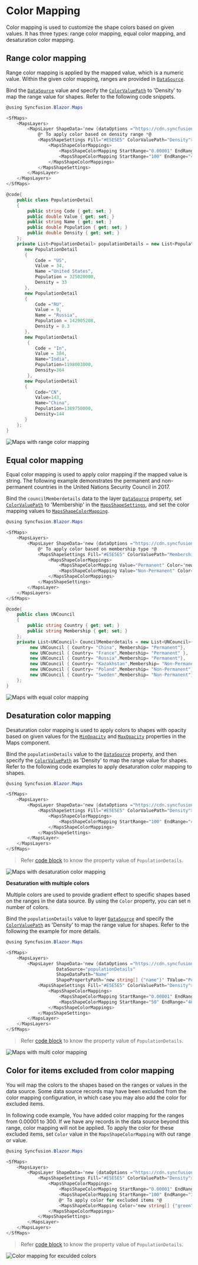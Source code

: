# Color Mapping

Color mapping is used to customize the shape colors based on given values. It has three types: range color mapping, equal color mapping, and desaturation color mapping.

## Range color mapping

Range color mapping is applied by the mapped value, which is a numeric value. Within the given color mapping, ranges are provided in [`DataSource`](https://help.syncfusion.com/cr/blazor/Syncfusion.Blazor.Maps.MapsLayer.html#Syncfusion_Blazor_Maps_MapsLayer_DataSource).

Bind the [`DataSource`](https://help.syncfusion.com/cr/blazor/Syncfusion.Blazor.Maps.MapsLayer.html#Syncfusion_Blazor_Maps_MapsLayer_DataSource) value and specify the [`ColorValuePath`](https://help.syncfusion.com/cr/blazor/Syncfusion.Blazor.Maps.MapsShapeSettings.html#Syncfusion_Blazor_Maps_MapsShapeSettings_ColorValuePath) to 'Density' to map the range value for shapes. Refer to the following code snippets.

```csharp
@using Syncfusion.Blazor.Maps

<SfMaps>
    <MapsLayers>
        <MapsLayer ShapeData='new {dataOptions ="https://cdn.syncfusion.com/maps/map-data/world-map.json"}' DataSource="populationDetails" ShapeDataPath="Name" ShapePropertyPath='new string[] {"name"}' TValue="PopulationDetail">
            @* To apply color based on density range *@
            <MapsShapeSettings Fill="#E5E5E5" ColorValuePath="Density">
                <MapsShapeColorMappings>
                    <MapsShapeColorMapping StartRange="0.00001" EndRange="100" Color='new string[] {"yellow"}' />
                    <MapsShapeColorMapping StartRange="100" EndRange="400" Color='new string[] {"green"}' />
                </MapsShapeColorMappings>
            </MapsShapeSettings>
        </MapsLayer>
    </MapsLayers>
</SfMaps>

@code{
    public class PopulationDetail
    {
        public string Code { get; set; }
        public double Value { get; set; }
        public string Name { get; set; }
        public double Population { get; set; }
        public double Density { get; set; }
    };
    private List<PopulationDetail> populationDetails = new List<PopulationDetail> {
       new PopulationDetail
       {
           Code = "US",
           Value = 34,
           Name ="United States",
           Population = 325020000,
           Density = 33
       },
       new PopulationDetail
       {
           Code ="RU",
           Value = 9,
           Name = "Russia",
           Population = 142905208,
           Density = 8.3
       },
       new PopulationDetail
        {
           Code = "In",
           Value = 384,
           Name="India",
           Population=1198003000,
           Density=364
        },
       new PopulationDetail
       {
           Code="CN",
           Value=143,
           Name="China",
           Population=1389750000,
           Density=144
       }
    };
}
```

![Maps with range color mapping](./images/Colormapping/RangeColor.png)

## Equal color mapping

Equal color mapping is used to apply color mapping if the mapped value is string. The following example demonstrates the permanent and non-permanent countries in the United Nations Security Council in 2017.

Bind the `councilMemberdetails` data to the layer [`DataSource`](https://help.syncfusion.com/cr/blazor/Syncfusion.Blazor.Maps.MapsLayer.html#Syncfusion_Blazor_Maps_MapsLayer_DataSource) property, set [`ColorValuePath`](https://help.syncfusion.com/cr/blazor/Syncfusion.Blazor.Maps.MapsShapeSettings.html#Syncfusion_Blazor_Maps_MapsShapeSettings_ColorValuePath) to 'Membership' in the [`MapsShapeSettings`](https://help.syncfusion.com/cr/aspnetcore-blazor/Syncfusion.Blazor.Maps.MapsShapeSettings.html), and set the color mapping values to [`MapsShapeColorMapping`](https://help.syncfusion.com/cr/aspnetcore-blazor/Syncfusion.Blazor.Maps.MapsShapeColorMapping.html).

```csharp
@using Syncfusion.Blazor.Maps

<SfMaps>
    <MapsLayers>
        <MapsLayer ShapeData='new {dataOptions ="https://cdn.syncfusion.com/maps/map-data/world-map.json"}' DataSource="CouncilMemberdetails" ShapeDataPath="Country" ShapePropertyPath='new string[] {"name"}' TValue="UNCouncil">
            @* To apply color based on membership type *@
            <MapsShapeSettings Fill="#E5E5E5" ColorValuePath="Membership">
                <MapsShapeColorMappings>
                    <MapsShapeColorMapping Value="Permanent" Color='new string[] {"#D84444"}' />
                    <MapsShapeColorMapping Value="Non-Permanent" Color='new string[] {"#316DB5"}' />
                </MapsShapeColorMappings>
            </MapsShapeSettings>
        </MapsLayer>
    </MapsLayers>
</SfMaps>

@code{
    public class UNCouncil
    {
        public string Country { get; set; }
        public string Membership { get; set; }
    };
    private List<UNCouncil> CouncilMemberdetails = new List<UNCouncil>{
         new UNCouncil { Country= "China", Membership= "Permanent"},
         new UNCouncil { Country= "France",Membership= "Permanent" },
         new UNCouncil { Country= "Russia",Membership= "Permanent"},
         new UNCouncil { Country= "Kazakhstan",Membership= "Non-Permanent"},
         new UNCouncil { Country= "Poland",Membership= "Non-Permanent"},
         new UNCouncil { Country= "Sweden",Membership= "Non-Permanent"}
    };
}
```

![Maps with equal color mapping](./images/Colormapping/EqualColor.png)

## Desaturation color mapping

Desaturation color mapping is used to apply colors to shapes with opacity based on given values for the [`MinOpacity`](https://help.syncfusion.com/cr/blazor/Syncfusion.Blazor.Maps.MapsShapeColorMapping.html#Syncfusion_Blazor_Maps_MapsShapeColorMapping_MinOpacity) and [`MaxOpacity`](https://help.syncfusion.com/cr/blazor/Syncfusion.Blazor.Maps.MapsShapeColorMapping.html#Syncfusion_Blazor_Maps_MapsShapeColorMapping_MaxOpacity) properties in the Maps component.

Bind the `populationDetails` value to the [`DataSource`](https://help.syncfusion.com/cr/blazor/Syncfusion.Blazor.Maps.MapsLayer.html#Syncfusion_Blazor_Maps_MapsLayer_DataSource) property, and then specify the [`ColorValuePath`](https://help.syncfusion.com/cr/blazor/Syncfusion.Blazor.Maps.MapsShapeSettings.html#Syncfusion_Blazor_Maps_MapsShapeSettings_ColorValuePath) as 'Density' to map the range value for shapes. Refer to the following code examples to apply desaturation color mapping to shapes.

```csharp
@using Syncfusion.Blazor.Maps

<SfMaps>
    <MapsLayers>
        <MapsLayer ShapeData='new {dataOptions ="https://cdn.syncfusion.com/maps/map-data/world-map.json"}' DataSource="populationDetails" ShapeDataPath="Name" ShapePropertyPath='new string[] {"name"}' TValue="PopulationDetail">
            <MapsShapeSettings Fill="#E5E5E5" ColorValuePath="Density">
                <MapsShapeColorMappings>
                    <MapsShapeColorMapping StartRange="100" EndRange="400" Color='new string[] {"blue"}' MinOpacity="0.3" MaxOpacity="1" />
                </MapsShapeColorMappings>
            </MapsShapeSettings>
        </MapsLayer>
    </MapsLayers>
</SfMaps>
```

> Refer [code block](#range-color-mapping) to know the property value of `PopulationDetails`.

![Maps with desaturation color mapping](./images/Colormapping/Desaturation.png)

<b>Desaturation with multiple colors</b>

Multiple colors are used to provide gradient effect to specific shapes based on the ranges in the data source. By using the `Color` property, you can set n number of colors.

Bind the `populationDetails` value to layer [`DataSource`](https://help.syncfusion.com/cr/blazor/Syncfusion.Blazor.Maps.MapsLayer.html#Syncfusion_Blazor_Maps_MapsLayer_DataSource) and specify the [`ColorValuePath`](https://help.syncfusion.com/cr/blazor/Syncfusion.Blazor.Maps.MapsShapeSettings.html#Syncfusion_Blazor_Maps_MapsShapeSettings_ColorValuePath) as 'Density' to map the range value for shapes. Refer to the following the example for more details.

```csharp
@using Syncfusion.Blazor.Maps

<SfMaps>
    <MapsLayers>
        <MapsLayer ShapeData='new {dataOptions ="https://cdn.syncfusion.com/maps/map-data/world-map.json"}'
                   DataSource="populationDetails"
                   ShapeDataPath="Name"
                   ShapePropertyPath='new string[] {"name"}' TValue="PopulationDetail">
            <MapsShapeSettings Fill="#E5E5E5" ColorValuePath="Density">
                <MapsShapeColorMappings>
                    <MapsShapeColorMapping StartRange="0.00001" EndRange="50" Color='new string[] { "red", "blue"}' />
                    <MapsShapeColorMapping StartRange="50" EndRange="400" Color='new string[] { "green", "yellow"}' />
                </MapsShapeColorMappings>
            </MapsShapeSettings>
        </MapsLayer>
    </MapsLayers>
</SfMaps>
```

> Refer [code block](#range-color-mapping) to know the property value of `PopulationDetails`.

![Maps with multi color mapping](./images/Colormapping/DesaturationMultiColor.png)

## Color for items excluded from color mapping

You will map the colors to the shapes based on the ranges or values in the data source. Some data source records may have been excluded from the color mapping configuration, in which case you may also add the color for excluded items.

In following code example, You have added color mapping for the ranges from 0.00001 to 300. If we have any records in the data source beyond this range, color mapping will not be applied. To apply the color for these excluded items, set `Color` value in the `MapsShapeColorMapping` with out range or value.

```csharp
@using Syncfusion.Blazor.Maps

<SfMaps>
    <MapsLayers>
        <MapsLayer ShapeData='new {dataOptions ="https://cdn.syncfusion.com/maps/map-data/world-map.json"}' DataSource="populationDetails" ShapeDataPath="Name" ShapePropertyPath='new string[] {"name"}' TValue="PopulationDetail">
            <MapsShapeSettings Fill="#E5E5E5" ColorValuePath="Density">
                <MapsShapeColorMappings>
                    <MapsShapeColorMapping StartRange="0.00001" EndRange="100" Color='new string[] {"orange"}' />
                    <MapsShapeColorMapping StartRange="100" EndRange="300" Color='new string[] {"blue"}' />
                    @* To apply color for excluded items *@
                    <MapsShapeColorMapping Color='new string[] {"green"}' />
                </MapsShapeColorMappings>
            </MapsShapeSettings>
        </MapsLayer>
    </MapsLayers>
</SfMaps>
```

> Refer [code block](#range-color-mapping) to know the property value of `PopulationDetails`.

![Color mapping for exculded colors](./images/Colormapping/ExcludeColor.png)